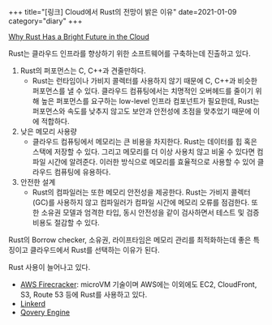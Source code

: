 +++
title="[링크] Cloud에서 Rust의 전망이 밝은 이유"
date=2021-01-09
category="diary"
+++

[Why Rust Has a Bright Future in the Cloud](https://www.qovery.com/blog/why-rust-has-a-bright-future-in-the-cloud)

Rust는 클라우드 인프라를 향상하기 위한 소프트웨어를 구축하는데 진출하고 있다.

1. Rust의 퍼포먼스는 C, C++과 견줄만하다.
    - Rust는 런타임이나 가비지 콜렉터를 사용하지 않기 때문에 C, C++과 비슷한 퍼포먼스를 낼 수 있다. 클라우드 컴퓨팅에서는 치명적인 오버헤드를 줄이기 위해 높은 퍼포먼스를 요구하는 low-level 인프라 컴포넌트가 필요한데, Rust는 퍼포먼스와 속도를 낮추지 않고도 보안과 안전성에 초점을 맞추었기 때문에 이에 적합하다.
2. 낮은 메모리 사용량
    - 클라우드 컴퓨팅에서 메모리는 큰 비용을 차지한다. Rust는 데이터를 힙 혹은 스택에 저장할 수 있다. 그리고 메모리를 더 이상 사용치 않고 비울 수 있다면 컴파일 시간에 알려준다. 이러한 방식으로 메모리를 효율적으로 사용할 수 있어 클라우드 컴퓨팅에 유용하다.
3. 안전한 설계
    - Rust의 컴파일러는 또한 메모리 안전성을 제공한다. Rust는 가비지 콜렉터 (GC)를 사용하지 않고 컴파일러가 컴파일 시간에 메모리 오류를 점검한다. 또한 소유권 모델과 엄격한 타입, 동시 안전성을 같이 검사하면서 테스트 및 검증 비용도 절감할 수 있다.

Rust의 Borrow checker, 소유권, 라이프타임은 메모리 관리를 최적화하는데 좋은 특징이고 클라우드에서 Rust를 선택하는 이유가 된다.  
  
Rust 사용이 늘어나고 있다.

  - [AWS Firecracker](https://github.com/firecracker-microvm/firecracker): microVM 기술이며 AWS에는 이외에도 EC2, CloudFront, S3, Route 53 등에 Rust를 사용하고 있다.
  - [Linkerd](https://github.com/linkerd/linkerd2-proxy)
  - [Qovery Engine](https://github.com/qovery/engine)



